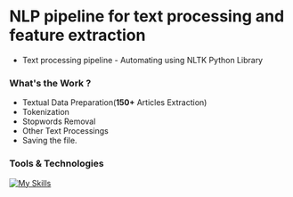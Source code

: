 # NLP pipeline for text processing and feature extraction
- Text processing pipeline - Automating using NLTK Python Library

### What's the Work ?
- Textual Data Preparation(**150+** Articles Extraction) 
- Tokenization
- Stopwords Removal
- Other Text Processings
- Saving the file.

### Tools & Technologies
[![My Skills](https://skillicons.dev/icons?i=python,anaconda,nltk,requests)](https://skillicons.dev)
